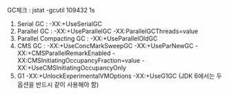 GC체크 : jstat -gcutil 109432 1s

1. Serial GC : -XX:+UseSerialGC	 
2. Parallel GC : -XX:+UseParallelGC -XX:ParallelGCThreads=value	 
3. Parallel Compacting GC : -XX:+UseParallelOldGC	 
4. CMS GC	: -XX:+UseConcMarkSweepGC -XX:+UseParNewGC -XX:+CMSParallelRemarkEnabled -XX:CMSInitiatingOccupancyFraction=value -XX:+UseCMSInitiatingOccupancyOnly	 
5. G1	-XX:+UnlockExperimentalVMOptions -XX:+UseG1GC	(JDK 6에서는 두 옵션을 반드시 같이 사용해야 함)
